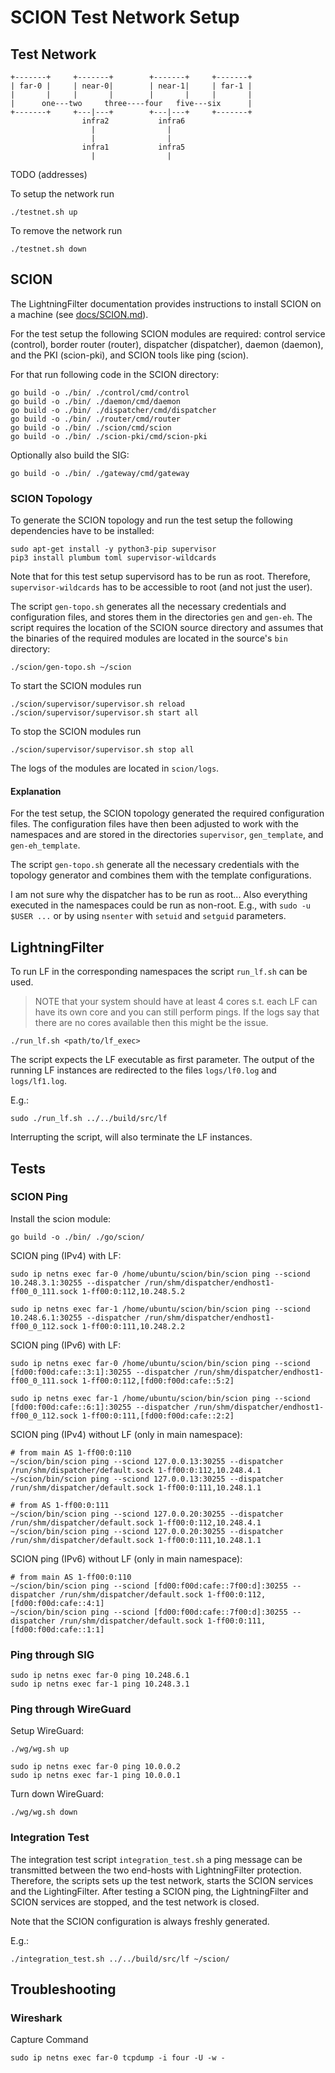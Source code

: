 # SCION Test Network Setup

## Test Network


```
+-------+     +-------+        +-------+     +-------+
| far-0 |     | near-0|        | near-1|     | far-1 |
|       |     |       |        |       |     |       |
|      one---two     three----four   five---six      |
+-------+     +---|---+        +---|---+     +-------+
                infra2           infra6
                  |                |
                  |                |
                infra1           infra5
                  |                |
```

TODO (addresses)

To setup the network run
```
./testnet.sh up
```

To remove the network run
```
./testnet.sh down
```

## SCION
The LightningFilter documentation provides instructions to install SCION on a machine (see [docs/SCION.md](../../docs/SCION.md)).

For the test setup the following SCION modules are required:
control service (control), border router (router), dispatcher (dispatcher), daemon (daemon), and the PKI (scion-pki), and SCION tools like ping (scion).

For that run following code in the SCION directory:
```
go build -o ./bin/ ./control/cmd/control
go build -o ./bin/ ./daemon/cmd/daemon
go build -o ./bin/ ./dispatcher/cmd/dispatcher
go build -o ./bin/ ./router/cmd/router
go build -o ./bin/ ./scion/cmd/scion
go build -o ./bin/ ./scion-pki/cmd/scion-pki
```

Optionally also build the SIG:
```
go build -o ./bin/ ./gateway/cmd/gateway
```

### SCION Topology

To generate the SCION topology and run the test setup the following dependencies have to be installed:
```
sudo apt-get install -y python3-pip supervisor
pip3 install plumbum toml supervisor-wildcards
```
Note that for this test setup supervisord has to be run as root. Therefore, `supervisor-wildcards` has to be accessible to root (and not just the user).

The script `gen-topo.sh` generates all the necessary credentials and configuration files, and stores them in the directories `gen` and `gen-eh`.
The script requires the location of the SCION source directory and assumes that the binaries of the required modules are located in the source's `bin` directory:
```
./scion/gen-topo.sh ~/scion
```

To start the SCION modules run
```
./scion/supervisor/supervisor.sh reload
./scion/supervisor/supervisor.sh start all
```

To stop the SCION modules run
```
./scion/supervisor/supervisor.sh stop all
```

The logs of the modules are located in `scion/logs`.

#### Explanation
For the test setup, the SCION topology generated the required configuration files.
The configuration files have then been adjusted to work with the namespaces and are stored in the directories `supervisor`, `gen_template`, and `gen-eh_template`.

The script `gen-topo.sh` generate all the necessary credentials with the topology generator and combines them with the template configurations.

I am not sure why the dispatcher has to be run as root...
Also everything executed in the namespaces could be run as non-root.
E.g., with `sudo -u $USER ...` or by using `nsenter` with `setuid` and `setguid` parameters.


## LightningFilter
To run LF in the corresponding namespaces the script ``run_lf.sh`` can be used.

> NOTE that your system should have at least 4 cores s.t. each LF can have its own core and you can still perform pings. If the logs say that there are no cores available then this might be the issue.
```
./run_lf.sh <path/to/lf_exec>
```
The script expects the LF executable as first parameter. The output of the running LF instances are redirected to the files ``logs/lf0.log`` and ``logs/lf1.log``.

E.g.:
```
sudo ./run_lf.sh ../../build/src/lf
```

Interrupting the script, will also terminate the LF instances.

## Tests

### SCION Ping
Install the scion module:
```
go build -o ./bin/ ./go/scion/
```

SCION ping (IPv4) with LF:
```
sudo ip netns exec far-0 /home/ubuntu/scion/bin/scion ping --sciond 10.248.3.1:30255 --dispatcher /run/shm/dispatcher/endhost1-ff00_0_111.sock 1-ff00:0:112,10.248.5.2

sudo ip netns exec far-1 /home/ubuntu/scion/bin/scion ping --sciond 10.248.6.1:30255 --dispatcher /run/shm/dispatcher/endhost1-ff00_0_112.sock 1-ff00:0:111,10.248.2.2
```

SCION ping (IPv6) with LF:
```
sudo ip netns exec far-0 /home/ubuntu/scion/bin/scion ping --sciond [fd00:f00d:cafe::3:1]:30255 --dispatcher /run/shm/dispatcher/endhost1-ff00_0_111.sock 1-ff00:0:112,[fd00:f00d:cafe::5:2]

sudo ip netns exec far-1 /home/ubuntu/scion/bin/scion ping --sciond [fd00:f00d:cafe::6:1]:30255 --dispatcher /run/shm/dispatcher/endhost1-ff00_0_112.sock 1-ff00:0:111,[fd00:f00d:cafe::2:2]
```

SCION ping (IPv4) without LF (only in main namespace):
```
# from main AS 1-ff00:0:110
~/scion/bin/scion ping --sciond 127.0.0.13:30255 --dispatcher /run/shm/dispatcher/default.sock 1-ff00:0:112,10.248.4.1
~/scion/bin/scion ping --sciond 127.0.0.13:30255 --dispatcher /run/shm/dispatcher/default.sock 1-ff00:0:111,10.248.1.1

# from AS 1-ff00:0:111
~/scion/bin/scion ping --sciond 127.0.0.20:30255 --dispatcher /run/shm/dispatcher/default.sock 1-ff00:0:112,10.248.4.1
~/scion/bin/scion ping --sciond 127.0.0.20:30255 --dispatcher /run/shm/dispatcher/default.sock 1-ff00:0:111,10.248.1.1
```

SCION ping (IPv6) without LF (only in main namespace):
```
# from main AS 1-ff00:0:110
~/scion/bin/scion ping --sciond [fd00:f00d:cafe::7f00:d]:30255 --dispatcher /run/shm/dispatcher/default.sock 1-ff00:0:112,[fd00:f00d:cafe::4:1]
~/scion/bin/scion ping --sciond [fd00:f00d:cafe::7f00:d]:30255 --dispatcher /run/shm/dispatcher/default.sock 1-ff00:0:111,[fd00:f00d:cafe::1:1]
```

### Ping through SIG

```
sudo ip netns exec far-0 ping 10.248.6.1
sudo ip netns exec far-1 ping 10.248.3.1
```

### Ping through WireGuard
Setup WireGuard:
```
./wg/wg.sh up
```

```
sudo ip netns exec far-0 ping 10.0.0.2
sudo ip netns exec far-1 ping 10.0.0.1
```

Turn down WireGuard:
```
./wg/wg.sh down
```

### Integration Test

The integration test script `integration_test.sh` a ping message can be transmitted between the two end-hosts with LightningFilter protection.
Therefore, the scripts sets up the test network, starts the SCION services and the LightingFilter. After testing a SCION ping, the LightningFilter and SCION services are stopped, and the test network is closed.

Note that the SCION configuration is always freshly generated.

E.g.:

```
./integration_test.sh ../../build/src/lf ~/scion/
```

## Troubleshooting

### Wireshark

Capture Command
```
sudo ip netns exec far-0 tcpdump -i four -U -w -
```
